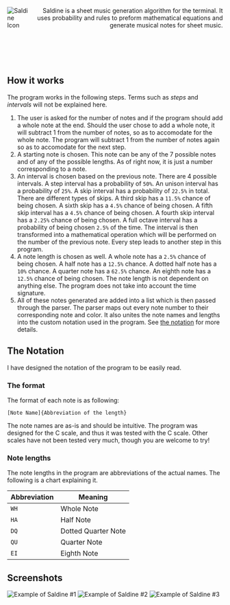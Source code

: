 <div style="display:flex; align-items:center;">
    <img align="left" alt="Saldine Icon" src="https://github.com/nautrw/saldine/assets/160557714/a2730ec3-55df-407e-ab26-761bc6313d1a">
    <p align="right">Saldine is a sheet music generation algorithm for the terminal. It uses probability and rules to preform mathematical equations and generate musical notes for sheet music.
</div>

<br><br><br>

## How it works
The program works in the following steps. Terms such as *steps* and *intervals* will not be explained here.
1. The user is asked for the number of notes and if the program should add a whole note at the end. Should the user chose to add a whole note, it will subtract 1 from the number of notes, so as to accomodate for the whole note. The program will subtract 1 from the number of notes again so as to accomodate for the next step.
1. A starting note is chosen. This note can be any of the 7 possible notes and of any of the possible lengths. As of right now, it is just a number corresponding to a note.
1. An interval is chosen based on the previous note. There are 4 possible intervals. A step interval has a probability of `50%`. An unison interval has a probability of `25%`. A skip interval has a probability of `22.5%` in total. There are different types of skips. A third skip has a `11.5%` chance of being chosen. A sixth skip has a `4.5%` chance of being chosen. A fifth skip interval has a `4.5%` chance of being chosen. A fourth skip interval has a `2.25%` chance of being chosen. A full octave interval has a probability of being chosen `2.5%` of the time. The interval is then transformed into a mathematical operation which will be performed on the number of the previous note. Every step leads to another step in this program.
1. A note length is chosen as well. A whole note has a `2.5%` chance of being chosen. A half note has a `12.5%` chance. A dotted half note has a `10%` chance. A quarter note has a `62.5%` chance. An eighth note has a `12.5%` chance of being chosen. The note length is not dependent on anything else. The program does not take into account the time signature.
1. All of these notes generated are added into a list which is then passed through the parser. The parser maps out every note number to their corresponding note and color. It also unites the note names and lengths into the custom notation used in the program. See [the notation](#the-notation) for more details.

## The Notation
I have designed the notation of the program to be easily read.

### The format
The format of each note is as following:
```
[Note Name]{Abbreviation of the length}
```
The note names are as-is and should be intuitive. The program was designed for the C scale, and thus it was tested with the C scale. Other scales have not been tested very much, though you are welcome to try!

### Note lengths
The note lengths in the program are abbreviations of the actual names. The following is a chart explaining it.

|Abbreviation|Meaning|
|------------|-------|
|`WH`|Whole Note|
|`HA`|Half Note|
|`DQ`|Dotted Quarter Note|
|`QU`|Quarter Note|
|`EI`|Eighth Note|

## Screenshots
![Example of Saldine #1](https://github.com/nautrw/saldine/assets/160557714/c3cd5175-3428-4798-86d1-970012b4e1ad)
![Example of Saldine #2](https://github.com/nautrw/saldine/assets/160557714/008b0bb6-7ec0-4d00-bd7d-715d215499bf)
![Example of Saldine #3](https://github.com/nautrw/saldine/assets/160557714/3d66dd85-7922-496d-bfc3-ba9fd2a15d31)
